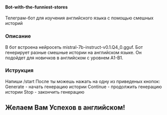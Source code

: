 #### Bot-with-the-funniest-stores
 

Телеграм-бот для изучения английского языка с помощью смешных историй


### Описание
В бот встроена нейросеть mistral-7b-instruct-v0.1.Q4_0.gguf. Бот генерирует разные смешные истории на английском языке.
Он подойдет для новичков в английском с уровнем A1-B1.

### Иструкция
Напиши /start
После ты можешь нажать на одну из приведеных кнопок:
Generate - начать генерацию истории
Continue - продолжить генерацию истории
Stop - закончить генерацию

## Желаем Вам Успехов в английском!

